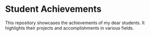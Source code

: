 # Student Achievements

This repository showcases the achievements of my dear students. It highlights their projects and accomplishments in various fields.
